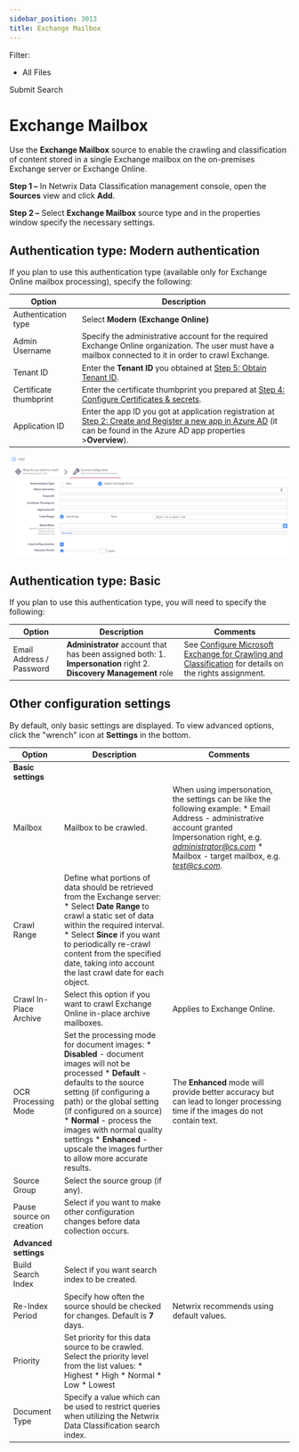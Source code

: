 ```yaml
---
sidebar_position: 3013
title: Exchange Mailbox
---
```


Filter: 

* All Files

Submit Search

# Exchange Mailbox

Use the **Exchange Mailbox** source to enable the crawling and classification of content stored in a single Exchange mailbox on the on-premises Exchange server or Exchange Online.

**Step 1 –** In Netwrix Data Classification management console, open the **Sources** view and click **Add**.

**Step 2 –** Select **Exchange Mailbox** source type and in the properties window specify the necessary settings.

## Authentication type: Modern authentication

If you plan to use this authentication type (available only for Exchange Online mailbox processing), specify the following:

| Option | Description |
| --- | --- |
| Authentication type | Select **Modern (Exchange Online)** |
| Admin Username | Specify the administrative account for the required Exchange Online organization. The user must have a mailbox connected to it in order to crawl Exchange. |
| Tenant ID | Enter the **Tenant ID** you obtained at [Step 5: Obtain Tenant ID](../../../Configuration/ConfigInfrastructure/AzureAppExchangeOnlineMFA#Step5). |
| Certificate thumbprint | Enter the certificate thumbprint you prepared at [Step 4: Configure Certificates & secrets](../../../Configuration/ConfigInfrastructure/AzureAppExchangeOnlineMFA#Step4). |
| Application ID | Enter the app ID you got at application registration at [Step 2: Create and Register a new app in Azure AD](../../../Configuration/ConfigInfrastructure/AzureAppExchangeOnlineMFA#Step2) (it can be found in the Azure AD app properties >**Overview**). |

[![](../../../../../../../static/images/DataClassification_5.7/Content/Resources/Images/Sources/ExchangeOnline_cfg_modern_auth_thumb_0_0.png)](../../../../Resources/Images/Sources/ExchangeOnline_cfg_modern_auth.png)

## Authentication type: Basic

If you plan to use this authentication type, you will need to specify the following:

| Option | Description | Comments |
| --- | --- | --- |
| Email Address / Password | **Administrator** account that has been assigned both:   1. **Impersonation** right 2. **Discovery Management** role | See [Configure Microsoft Exchange for Crawling and Classification](../../../Configuration/ConfigInfrastructure/Exchange) for details on the rights assignment. |

## Other configuration settings

By default, only basic settings are displayed. To view advanced options, click the "wrench" icon at **Settings** in the bottom.

| Option | Description | Comments |
| --- | --- | --- |
| **Basic settings** | | |
| Mailbox | Mailbox to be crawled. | When using impersonation, the settings can be like the following example:   * Email Address - administrative account granted Impersonation right, e.g. *administrator@cs.com* * Mailbox  - target mailbox, e.g. *test@cs.com*. |
| Crawl Range | Define what portions of data should be retrieved from the Exchange server:   * Select **Date Range** to crawl a static set of data within the required interval. * Select **Since** if you want to periodically re-crawl content from the specified date, taking into account the last crawl date for each object. |  |
| Crawl In-Place Archive | Select this option if you want to crawl Exchange Online in-place archive mailboxes. | Applies to Exchange Online. |
| OCR Processing Mode | Set the processing mode for document images:   * **Disabled** - document images will not be processed * **Default** - defaults to the source setting (if configuring a path) or the global setting (if configured on a source) * **Normal** - process the images with normal quality settings * **Enhanced** - upscale the images further to allow more accurate results. | The **Enhanced** mode will provide better accuracy but can lead to longer processing time if the images do not contain text. |
| Source Group | Select the source group (if any). |  |
| Pause source on creation | Select if you want to make other configuration changes before data collection occurs. |  |
| **Advanced settings** | | |
| Build Search Index | Select if you want search index to be created. |  |
| Re-Index Period | Specify how often the source should be checked for changes. Default is **7** days. | Netwrix recommends using default values. |
| Priority | Set priority for this data source to be crawled. Select the priority level from the list values:   * Highest * High * Normal * Low * Lowest |  |
| Document Type | Specify a value which can be used to restrict queries when utilizing the Netwrix Data Classification search index. |  |